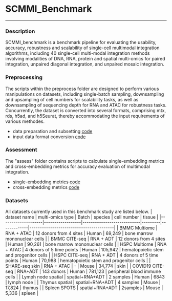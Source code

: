 # SCMMI_Benchmark

---------------------------

### Description

SCMMI_benchmark is a benchmark pipeline for evaluating the usability, accuracy, robustness and scalability of single-cell multimodal integration algorithms, including 40 single-cell multi-modal integration methods involving modalities of DNA, RNA, protein and spatial multi-omics for paired integration, unpaired diagonal integration, and unpaired mosaic integration.

### Preprocessing

The scripts within the preprocess folder are designed to perform various manipulations on datasets, including single-batch sampling, downsampling and upsampling of cell numbers for scalability tasks, as well as downsampling of sequencing depth for RNA and ATAC for robustness tasks. Concurrently, the dataset is converted into several formats, comprising mtx, rds, h5ad, and h5Seurat, thereby accommodating the input requirements of various methodes. <br>
- data preparation and subsetting [code](scripts/preprocess/subset_data.R)
- input data format conversion [code](scripts/preprocess/format_convert.py)

### Assessment

The "assess" folder contains scripts to calculate single-embedding metrics and cross-embedding metrics for accuracy evaluation of multimodal integration.<br>

- single-embedding metrics [code](scripts/assess/single_embedding_metrics_benchmark.py)
- cross-embedding metrics [code](scripts/assess/cross_embedding_metrics_benchmark.py)

### Datasets
All datasets currently used in this benchmark study are listed below.
| dataset name       | multi-omics type | Batch                      | species | cell number | tissue                                  |
|--------------------|------------------|----------------------------|---------|-------------|-----------------------------------------|
| BMMC Multiome      | RNA + ATAC       | 12 donors from 4 sites     | Human   | 69,249      | bone marrow mononuclear cells           |
| BMMC CITE-seq      | RNA + ADT        | 12 donors from 4  sites    | Human   | 90,261      | bone marrow mononuclear cells           |
| HSPC Multiome      | RNA + ATAC       | 4 donors  of 5 time points | Human   | 105,942     | hematopoietic stem and progenitor cells |
| HSPC CITE-seq      | RNA + ADT        | 4 donors of 5 time points  | Human   | 70,988      | hematopoietic stem and progenitor cells |
| SHARE-seq skin     | RNA + ATAC       | -                          | Mouse   | 34,774      | skin                                    |
| COVID19 CITE-seq   | RNA+ADT          | 143 donors                 | Human   | 781,123     | peripheral blood immune cells           |
| Lymph node spatial | spatial+RNA+ADT  | 2 samples                  | Human   | 6843        | lymph node                              |
| Thymus spatial     | spatial+RNA+ADT  | 4 samples                  | Mouse   | 17,824      | thymus                                  |
| Spleen SPOTS       | spatial+RNA+ADT  | 2samples                   | Mouse   | 5,336       | spleen                                  |
<br>

